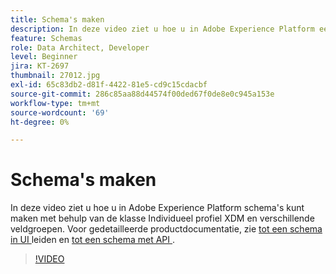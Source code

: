 ```yaml
---
title: Schema's maken
description: In deze video ziet u hoe u in Adobe Experience Platform een schema kunt maken met de klasse Individueel profiel XDM en verschillende veldgroepen.
feature: Schemas
role: Data Architect, Developer
level: Beginner
jira: KT-2697
thumbnail: 27012.jpg
exl-id: 65c83db2-d81f-4422-81e5-cd9c15cdacbf
source-git-commit: 286c85aa88d44574f00ded67f0de8e0c945a153e
workflow-type: tm+mt
source-wordcount: '69'
ht-degree: 0%

---
```


# Schema&#39;s maken

In deze video ziet u hoe u in Adobe Experience Platform schema&#39;s kunt maken met behulp van de klasse Individueel profiel XDM en verschillende veldgroepen. Voor gedetailleerde productdocumentatie, zie [ tot een schema in UI ](https://experienceleague.adobe.com/docs/experience-platform/xdm/tutorials/create-schema-ui.html?lang=nl-NL) leiden en [ tot een schema met API ](https://experienceleague.adobe.com/docs/experience-platform/xdm/tutorials/create-schema-api.html?lang=nl-NL).

>[!VIDEO](https://video.tv.adobe.com/v/3430226?learn=on&enablevpops&captions=dut)